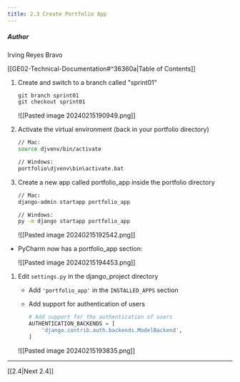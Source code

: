 ```yaml
---
title: 2.3 Create Portfolio App
---
```

##### Author
Irving Reyes Bravo

[[GE02-Technical-Documentation#^36360a|Table of Contents]]

1. Create and switch to a branch called "sprint01"
	```cmd
	git branch sprint01
	git checkout sprint01
	```
	![[Pasted image 20240215190949.png]]
	
2.  Activate the virtual environment (back in your portfolio directory)
	```bash
	// Mac:
	source djvenv/bin/activate
	
	// Windows:
	portfolio\djvenv\bin\activate.bat
	```
3.  Create a new app called portfolio_app inside the portfolio directory
	```bash
	// Mac:
	django-admin startapp portfolio_app
	
	// Windows:
	py -m django startapp portfolio_app
	```
	![[Pasted image 20240215192542.png]]
	
* PyCharm now has a portfolio_app section:
  
  ![[Pasted image 20240215194453.png]]
1.  Edit `settings.py` in the django_project directory
	   * Add `'portfolio_app'` in the `INSTALLED_APPS` section
	   * Add support for authentication of users
	     
		    ```python
		    # Add support for the authentication of users
		    AUTHENTICATION_BACKENDS = [
			    'django.contrib.auth.backends.ModelBackend',
			]
		    ```
		    
	![[Pasted image 20240215193835.png]]


***
[[2.4|Next 2.4]]